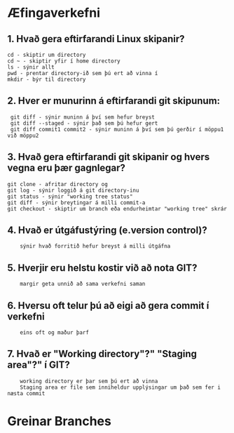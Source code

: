# Æfingaverkefni
## 1. Hvað gera eftirfarandi Linux skipanir?
	cd - skiptir um directory
	cd ~ - skiptir yfir í home directory
	ls - sýnir allt
	pwd - prentar directory-ið sem þú ert að vinna í
	mkdir - býr til directory
  
## 2. Hver er munurinn á eftirfarandi git skipunum:
	 git diff - sýnir muninn á því sem hefur breyst
	 git diff --staged - sýnir það sem þú hefur gert
	 git diff commit1 commit2 - sýnir muninn á því sem þú gerðir í möppu1 við möppu2	
  
## 3. Hvað gera eftirfarandi git skipanir og hvers vegna eru þær gagnlegar?
	git clone - afritar directory og 
	git log - sýnir loggið á git directory-inu
	git status - sýnir "working tree status"
	git diff - sýnir breytingar á milli commit-a
	git checkout - skiptir um branch eða endurheimtar "working tree" skrár

## 4. 	Hvað er útgáfustýring (e.version control)? 
		sýnir hvað forritið hefur breyst á milli útgáfna

## 5.	Hverjir eru helstu kostir við að nota GIT?
		margir geta unnið að sama verkefni saman

## 6.	Hversu oft telur þú að eigi að gera commit í verkefni
		eins oft og maður þarf

## 7.	Hvað er "Working directory"?" "Staging area"?" í GIT?
		working directory er þar sem þú ert að vinna
		Staging area er file sem inniheldur upplýsingar um það sem fer i næsta commit
# Greinar Branches
